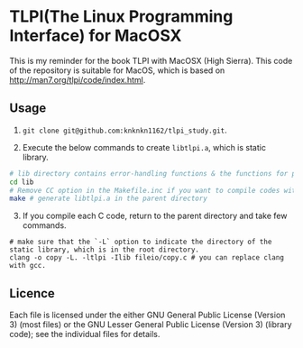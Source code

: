 # TLPI(The Linux Programming Interface) for MacOSX

This is my reminder for the book TLPI with MacOSX (High Sierra). This code of the repository is suitable for MacOS, which is based on http://man7.org/tlpi/code/index.html.

## Usage

1. `git clone git@github.com:knknkn1162/tlpi_study.git`.

2. Execute the below commands to create `libtlpi.a`, which is static library.

```bash
# lib directory contains error-handling functions & the functions for parsing command-line arguments
cd lib
# Remove CC option in the Makefile.inc if you want to compile codes with gcc.
make # generate libtlpi.a in the parent directory
```

3. If you compile each C code, return to the parent directory and take few commands.

```
# make sure that the `-L` option to indicate the directory of the static library, which is in the root directory.
clang -o copy -L. -ltlpi -Ilib fileio/copy.c # you can replace clang with gcc.
```

## Licence

Each file is licensed under the either GNU General Public License (Version 3) (most files) or the GNU Lesser General Public License (Version 3) (library code); see the individual files for details.

